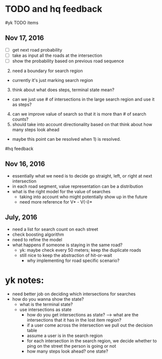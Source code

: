 # TODO and hq feedback

#yk TODO items
## Nov 17, 2016

- [ ] get next road probability
 - [ ] take as input all the roads at the intersection
 - [ ] show the probability based on previous road sequence
2. need a boundary for search region
 - currently it's just marking search region
3. think about what does steps, terminal state mean?
 - can we just use # of intersections in the large search region and use it as steps?
4. can we improve value of search so that it is more than # of search counts?
5. should take into account directionality based on that think about how many steps look ahead
 - maybe this point can be resolved when 1) is resolved.


#hq feedback
## Nov 16, 2016
* essentially what we need is to decide go straight, left, or right at next intersection
* in each road segment, value representation can be a distribution
* what is the right model for the value of searches
    * taking into account who might potentially show up in the future
    * need more reference for V* - V(-i)*

## July, 2016
* need a list for search count on each street
* check boosting algorithm
* need to refine the model
* what happens if someone is staying in the same road?
    * yk: maybe check every 50 meters; keep the duplicate roads
    * still nice to keep the abstraction of hit-or-wait
        - why implementing for road specific scenario?

# yk notes:
* need better job on deciding which intersections for searches
* how do you wanna show the state?
    * what is the terminal state?
    * use intersections as state
        * how do you get intersections as state? --> what are the intersections that it has in the lost item region?
        * if a user come across the intersection we pull out the decision table
        * assume a user is in the search region
        * for each intersection in the search region, we decide whether to ping on the street the person is going or not
        * how many steps look ahead? one state?

